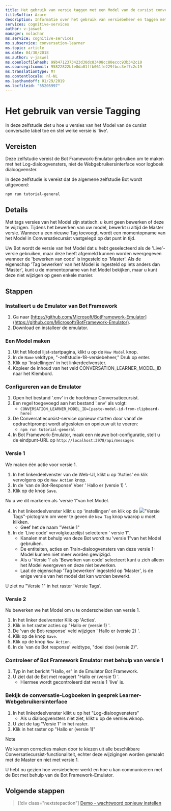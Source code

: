 ```yaml
---
title: Het gebruik van versie taggen met een Model van de cursist conversatie - Microsoft Cognitive Services | Microsoft Docs
titleSuffix: Azure
description: Informatie over het gebruik van versiebeheer en taggen met een Conversatiecursist-model.
services: cognitive-services
author: v-jaswel
manager: nolachar
ms.service: cognitive-services
ms.subservice: conversation-learner
ms.topic: article
ms.date: 04/30/2018
ms.author: v-jaswel
ms.openlocfilehash: 99b4712373423d30dc83408cc80eccc93b342c10
ms.sourcegitcommit: 95822822bfe8da01ffb061fe229fbcc3ef7c2c19
ms.translationtype: MT
ms.contentlocale: nl-NL
ms.lasthandoff: 01/29/2019
ms.locfileid: "55205997"
---
```

# <a name="how-to-use-version-tagging"></a>Het gebruik van versie Tagging

In deze zelfstudie ziet u hoe u versies van het Model van de cursist conversatie label toe en stel welke versie is 'live'.  

## <a name="requirements"></a>Vereisten
Deze zelfstudie vereist de Bot Framework-Emulator gebruiken om te maken met het Log-dialoogvensters, niet de Webgebruikersinterface voor logboek dialoogvenster.  

In deze zelfstudie is vereist dat de algemene zelfstudie Bot wordt uitgevoerd:

    npm run tutorial-general

## <a name="details"></a>Details

Met tags versies van het Model zijn statisch. u kunt geen bewerken of deze te wijzigen. Tijdens het bewerken van uw model, bewerkt u altijd de Master versie. Wanneer u een nieuwe Tag toevoegt, wordt een momentopname van het Model in Conversatiecursist vastgelegd op dat punt in tijd. 

Uw Bot wordt de versie van het Model dat u hebt geselecteerd als de 'Live'-versie gebruiken, maar deze heeft afgemeld kunnen worden weergegeven wanneer de 'bewerken van code' is ingesteld op 'Master'. Als de eigenschap 'Tag bewerken' van het Model is ingesteld op iets anders dan 'Master', kunt u de momentopname van het Model bekijken, maar u kunt deze niet wijzigen op geen enkele manier.

## <a name="steps"></a>Stappen

### <a name="install-the-bot-framework-emulator"></a>Installeert u de Emulator van Bot Framework

1. Ga naar [https://github.com/Microsoft/BotFramework-Emulator](https://github.com/Microsoft/BotFramework-Emulator).
2. Download en installeer de emulator.

### <a name="create-a-model"></a>Een Model maken

1. Uit het Model lijst-startpagina, klikt u op de `New Model` knop.
2. In de `Name` veldtype, "-zelfstudie-18-versiebeheer," Druk op enter.
4. Klik op 'Instellingen' in het linkerdeelvenster.
5. Kopieer de inhoud van het veld CONVERSATION_LEARNER_MODEL_ID naar het Klembord.

### <a name="configure-the-emulator"></a>Configureren van de Emulator

1. Open het bestand '.env' in de hoofdmap Conversatiecursist.
2. Een regel toegevoegd aan het bestand '.env' als volgt:
    - `CONVERSATION_LEARNER_MODEL_ID=[paste-model-id-from-clipboard-here]`
3. De Conversatiecursist-service opnieuw starten door vanaf de opdrachtprompt wordt afgesloten en opnieuw uit te voeren:
    - `npm run tutorial-general`
4. In Bot Framework-Emulator, maak een nieuwe bot-configuratie, stelt u de eindpunt-URL op `http://localhost:3978/api/messages`

### <a name="version-1"></a>Versie 1

We maken één actie voor versie 1.

1. In het linkerdeelvenster van de Web-UI, klikt u op 'Acties' en klik vervolgens op de `New Action` knop.
2. In de 'van de Bot-Response' Voer ' Hallo er (versie 1) '.
3. Klik op de knop `Save`.

Nu u we dit markeren als 'versie 1"van het Model.

4. In het linkerdeelvenster klikt u op 'instellingen' en klik op de ![](../media/tutorial18_version_tags.PNG)"Versie Tags"-pictogram om weer te geven de `New Tag` knop waarop u moet klikken.
    - Geef het de naam "Versie 1"
4. In de 'Live code' vervolgkeuzelijst selecteren ' versie 1".  
    - Kanalen met behulp van deze Bot wordt nu 'versie 1"van het Model gebruiken.
    - De entiteiten, acties en Train-dialoogvensters van deze versie 1-Model kunnen niet meer worden gewijzigd.
    - Als u 'Versie 1' als 'Bewerken van code' selecteert kunt u zich alleen het Model weergeven en deze niet bewerken.
    - Laat de eigenschap 'Tag bewerken' ingesteld op 'Master', is de enige versie van het model dat kan worden bewerkt.

U ziet nu "Versie 1" in het raster 'Versie Tags'.

### <a name="version-2"></a>Versie 2

Nu bewerken we het Model om u te onderscheiden van versie 1.

1. In het linker deelvenster Klik op 'Acties'.
2. Klik in het raster acties op "Hallo er (versie 1) '.
3. De 'van de Bot-response' veld wijzigen ' Hallo er (versie 2) '.
4. Klik op de knop `Save`.
5. Klik op de knop `New Action`.
6. In de 'van de Bot response' veldtype, "doei doei (versie 2)".

### <a name="confirm-bot-framework-emulator-is-using-version-1"></a>Controleer of Bot Framework Emulator met behulp van versie 1

1. Typ in het bericht "Hallo, er" in de Emulator Bot Framework.
2. U ziet dat de Bot met reageert "Hallo er (versie 1) '.
    - Hiermee wordt gecontroleerd dat versie 1 'live' is.

### <a name="view-the-conversation-logs-in-conversation-learner-web-ui"></a>Bekijk de conversatie-Logboeken in gesprek Learner-Webgebruikersinterface

1. In het linkerdeelvenster klikt u op het "Log-dialoogvensters"
    - Als u dialoogvensters niet ziet, klikt u op de vernieuwknop.
2. U ziet de tag "Versie 1" in het raster.
3. Klik in het raster op "Hallo er (versie 1)"

> [!NOTE]
> We kunnen correcties maken door te kiezen uit alle beschikbare Conversatiecursist-functionaliteit, echter deze wijzigingen worden gemaakt met de Master en niet met versie 1.

U hebt nu gezien hoe versiebeheer werkt en hoe u kan communiceren met de Bot met behulp van de Bot Framework-Emulator.

## <a name="next-steps"></a>Volgende stappen

> [!div class="nextstepaction"]
> [Demo - wachtwoord opnieuw instellen](./demo-password-reset.md)
